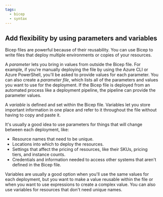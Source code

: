 ```yaml
---
tags:
  - bicep
  - syntax
---
```

## Add flexibility by using parameters and variables

Bicep files are powerful because of their reusability. You can use Bicep to write files that deploy multiple environments or copies of your resources.

A _parameter_ lets you bring in values from outside the Bicep file. For example, if you're manually deploying the file by using the Azure CLI or Azure PowerShell, you'll be asked to provide values for each parameter. You can also create a _parameter file_, which lists all of the parameters and values you want to use for the deployment. If the Bicep file is deployed from an automated process like a deployment pipeline, the pipeline can provide the parameter values.

A _variable_ is defined and set within the Bicep file. Variables let you store important information in one place and refer to it throughout the file without having to copy and paste it.

It's usually a good idea to use parameters for things that will change between each deployment, like:

- Resource names that need to be unique.
- Locations into which to deploy the resources.
- Settings that affect the pricing of resources, like their SKUs, pricing tiers, and instance counts.
- Credentials and information needed to access other systems that aren't defined in the Bicep file.

Variables are usually a good option when you'll use the same values for each deployment, but you want to make a value reusable within the file or when you want to use expressions to create a complex value. You can also use variables for resources that don't need unique names.
